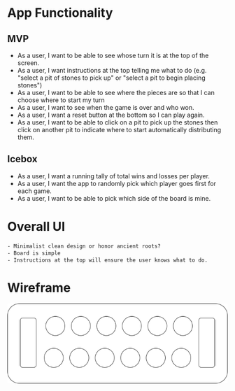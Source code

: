 # App Functionality

## MVP
- As a user, I want to be able to see whose turn it is at the top of the screen.
- As a user, I want instructions at the top telling me what to do (e.g. "select a pit of stones to pick up" or "select a pit to begin placing stones")
- As a user, I want to be able to see where the pieces are so that I can choose where to start my turn
- As a user, I want to see when the game is over and who won.
- As a user, I want a reset button at the bottom so I can play again.
- As a user, I want to be able to click on a pit to pick up the stones then click on another pit to indicate where to start automatically distributing them.

## Icebox
- As a user, I want a running tally of total wins and losses per player.
- As a user, I want the app to randomly pick which player goes first for each game.
- As a user, I want to be able to pick which side of the board is mine.

# Overall UI

    - Minimalist clean design or honor ancient roots?
    - Board is simple
    - Instructions at the top will ensure the user knows what to do.

# Wireframe

<img title="Wireframe of Mancala" alt="wireframe" src="/Mancala_board.drawio.png">
